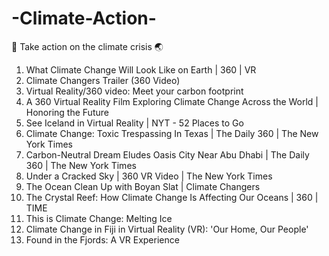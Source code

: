 # -Climate-Action- 
🌱 Take action on the climate crisis 🌏 

1. What Climate Change Will Look Like on Earth | 360 | VR 
2. Climate Changers Trailer (360 Video)
3. Virtual Reality/360 video: Meet your carbon footprint
4. A 360 Virtual Reality Film Exploring Climate Change Across the World | Honoring the Future
5. See Iceland in Virtual Reality | NYT - 52 Places to Go
6. Climate Change: Toxic Trespassing In Texas | The Daily 360 | The New York Times
7. Carbon-Neutral Dream Eludes Oasis City Near Abu Dhabi | The Daily 360 | The New York Times
8. Under a Cracked Sky | 360 VR Video | The New York Times
9. The Ocean Clean Up with Boyan Slat | Climate Changers
10. The Crystal Reef: How Climate Change Is Affecting Our Oceans | 360 | TIME
11. This is Climate Change: Melting Ice
12. Climate Change in Fiji in Virtual Reality (VR): 'Our Home, Our People'
13. Found in the Fjords: A VR Experience
